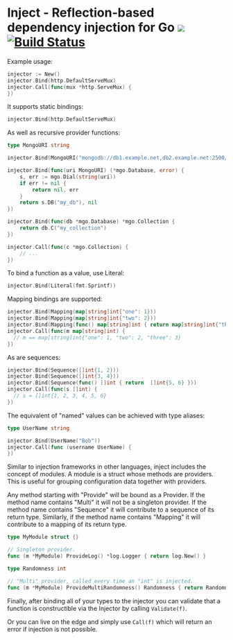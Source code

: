 # Inject - Reflection-based dependency injection for Go [![](https://godoc.org/github.com/alecthomas/inject?status.svg)](http://godoc.org/github.com/alecthomas/inject) [![Build Status](https://travis-ci.org/alecthomas/inject.png)](https://travis-ci.org/alecthomas/inject)

Example usage:

```go
injector := New()
injector.Bind(http.DefaultServeMux)
injector.Call(func(mux *http.ServeMux) {
})
```

It supports static bindings:

```go
injector.Bind(http.DefaultServeMux)
```

As well as recursive provider functions:

```go
type MongoURI string

injector.Bind(MongoURI("mongodb://db1.example.net,db2.example.net:2500/?replicaSet=test&connectTimeoutMS=300000"))

injector.Bind(func(uri MongoURI) (*mgo.Database, error) {
	s, err := mgo.Dial(string(uri))
	if err != nil {
		return nil, err
	}
	return s.DB("my_db"), nil
})

injector.Bind(func(db *mgo.Database) *mgo.Collection {
	return db.C("my_collection")
})

injector.Call(func(c *mgo.Collection) {
	// ...
})
```

To bind a function as a value, use Literal:

```go
injector.Bind(Literal(fmt.Sprintf))
```

Mapping bindings are supported:

```go
injector.Bind(Mapping(map[string]int{"one": 1}))
injector.Bind(Mapping(map[string]int{"two": 2}))
injector.Bind(Mapping(func() map[string]int { return map[string]int{"three": 3} }))
injector.Call(func(m map[string]int) {
  // m == map[string]int{"one": 1, "two": 2, "three": 3}
})
```

As are sequences:

```go
injector.Bind(Sequence([]int{1, 2}))
injector.Bind(Sequence([]int{3, 4}))
injector.Bind(Sequence(func() []int { return  []int{5, 6} }))
injector.Call(func(s []int) {
  // s = []int{1, 2, 3, 4, 5, 6}
})
```

The equivalent of "named" values can be achieved with type aliases:

```go
type UserName string

injector.Bind(UserName("Bob"))
injector.Call(func (username UserName) {
})
```

Similar to injection frameworks in other languages, inject includes the
concept of modules. A module is a struct whose methods are providers. This is
useful for grouping configuration data together with providers.

Any method starting with "Provide" will be bound as a Provider. If the method
name contains "Multi" it will not be a singleton provider. If the method name
contains "Sequence" it will contribute to a sequence of its return type.
Similarly, if the method name contains "Mapping" it will contribute to a
mapping of its return type.

```go
type MyModule struct {}

// Singleton provider.
func (m *MyModule) ProvideLog() *log.Logger { return log.New() }

type Randomness int

// "Multi" provider, called every time an "int" is injected.
func (m *MyModule) ProvideMultiRandomness() Randomness { return Randomness(rand.Int()) }
```

Finally, after binding all of your types to the injector you can validate that
a function is constructible via the Injector by calling `Validate(f)`.

Or you can live on the edge and simply use `Call(f)` which will return an
error if injection is not possible.
